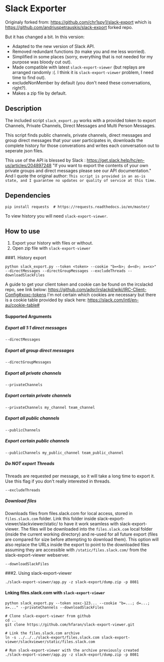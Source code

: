 
# Slack Exporter
Originaly forked from: https://github.com/chr1spy1/slack-export which is https://github.com/andriuspetrauskis/slack-export forked repo.

But it has changed a bit. In this version:
* Adapted to the new version of Slack API. 
* Removed redundant functions (to make you and me less worried).
* Simplified in some places (sorry, everything that is not needed for my purpose was bloody cut out).
* Made compatible with latest `slack-export-viewer` (but replays are arranged randomly :(. I think it is `slack-export-viewer` problem, I need time to find out).
* excludeNonMember by default (you don't need these conversations, right?).
* Makes a zip file by default.


## Description

The included script `slack_export.py` works with a provided token to export Channels, Private Channels, Direct Messages and Multi Person Messages.

This script finds public channels, private channels, direct messages and group direct messages that your user participates in, downloads the complete history for those converations and writes each conversation out to seperate json files.

This use of the API is blessed by Slack : https://get.slack.help/hc/en-us/articles/204897248
"If you want to export the contents of your own private groups and direct messages
please see our API documentation."
And I quote the original author:
`This script is provided in an as-is state, and I guarantee no updates or quality of service at this time.`

## Dependencies
```
pip install requests  # https://requests.readthedocs.io/en/master/
```
To view history you will need `slack-export-viewer`.

## How to use
1. Export your history with files or without.
2. Open zip file with `slack-export-viewer`

###1. History export
```
python slack_export.py --token <token> --cookie "b=<b>; d=<d>; x=<x>" --directMessages --directGroupMessages --excludeThreads --downloadSlackFiles
```
A guide to get your client token and cookie can be found on the ircslackd repo, see link below:
https://github.com/adsr/irslackd/wiki/IRC-Client-Config#xoxc-tokens
I'm not certain which cookies are necessary but there is a cookie table provided by slack here:
https://slack.com/intl/en-au/cookie-table#

#### Supported Arguments
##### Export all 1:1 direct messages

`--directMessages`

##### Export all group direct messages

`--directGroupMessages`
##### Export all private channels

`--privateChannels`
##### Export certain private channels

`--privateChannels my_channel team_channel`
##### Export all public channels

`--publicChannels`
##### Export certain public channels

`--publicChannels my_public_channel team_public_channel`
##### Do NOT export Threads
Threads are requested per message, so it will take a long time to export it. Use this flag if you don't really interested in threads.

`--excludeThreads`
##### Download files
Downloads files from files.slack.com for local access, stored in `files.slack.com` folder.
Link this folder inside slack-export-viewer/slackviewer/static/ to have it work seamless with slack-export-viewer.
The files will be downloaded into the `files.slack.com` local folder (inside the current working directory) and re-used for
all future export (files are compared for size before attempting to download them). This option will also
replace the URLs inside the export to point to the downloaded files assuming they are accessible with
`/static/files.slack.com/` from the slack-export-viewer webserver.

`--downloadSlackFiles`

###2. Using slack-export-viewer

`./slack-export-viewer/app.py -z slack-export/dump.zip -p 8081`

#### Lnking files.slack.com with `slack-export-viewer`
```
python slack_export.py --token xoxc-123... --cookie "b=...; d=...; x=..." --privateChannels --downloadSlackFiles

# Clone slack-export-viewer from github
cd ..
git clone https://github.com/hfaran/slack-export-viewer.git

# Link the files.slack.com archive
ln -s ../../../slack-export/files.slack.com slack-export-viewer/slackviewer/static/files.slack.com

# Run slack-export-viewer with the archive previously created
./slack-export-viewer/app.py -z slack-export/dump.zip -p 8081
```

